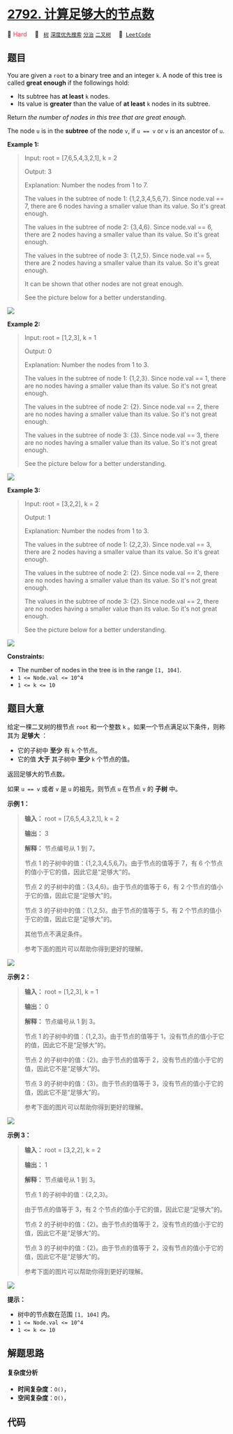 # [2792. 计算足够大的节点数](https://leetcode.com/problems/count-nodes-that-are-great-enough)

🔴 <font color=#ff334b>Hard</font>&emsp; 🔖&ensp; [`树`](/tag/tree.md) [`深度优先搜索`](/tag/depth-first-search.md) [`分治`](/tag/divide-and-conquer.md) [`二叉树`](/tag/binary-tree.md)&emsp; 🔗&ensp;[`LeetCode`](https://leetcode.com/problems/count-nodes-that-are-great-enough)

## 题目

You are given a `root` to a binary tree and an integer `k`. A node of this
tree is called **great enough** if the followings hold:

  * Its subtree has **at least** `k` nodes.
  * Its value is **greater** than the value of **at least** `k` nodes in its subtree.

Return _the number of nodes in this tree that are great enough._

The node `u` is in the **subtree** of the node `v`, if `u == v` or `v` is an
ancestor of `u`.



**Example 1:**

> Input: root = [7,6,5,4,3,2,1], k = 2
> 
> Output: 3
> 
> Explanation: Number the nodes from 1 to 7.
> 
> The values in the subtree of node 1: {1,2,3,4,5,6,7}. Since node.val == 7, there are 6 nodes having a smaller value than its value. So it's great enough.
> 
> The values in the subtree of node 2: {3,4,6}. Since node.val == 6, there are 2 nodes having a smaller value than its value. So it's great enough.
> 
> The values in the subtree of node 3: {1,2,5}. Since node.val == 5, there are 2 nodes having a smaller value than its value. So it's great enough.
> 
> It can be shown that other nodes are not great enough.
> 
> See the picture below for a better understanding.

![](https://fastly.jsdelivr.net/gh/doocs/leetcode@main/solution/2700-2799/2792.Count%20Nodes%20That%20Are%20Great%20Enough/images/1.png)

**Example 2:**

> Input: root = [1,2,3], k = 1
> 
> Output: 0
> 
> Explanation: Number the nodes from 1 to 3.
> 
> The values in the subtree of node 1: {1,2,3}. Since node.val == 1, there are no nodes having a smaller value than its value. So it's not great enough.
> 
> The values in the subtree of node 2: {2}. Since node.val == 2, there are no nodes having a smaller value than its value. So it's not great enough.
> 
> The values in the subtree of node 3: {3}. Since node.val == 3, there are no nodes having a smaller value than its value. So it's not great enough.
> 
> See the picture below for a better understanding.

![](https://fastly.jsdelivr.net/gh/doocs/leetcode@main/solution/2700-2799/2792.Count%20Nodes%20That%20Are%20Great%20Enough/images/2.png)

**Example 3:**

> Input: root = [3,2,2], k = 2
> 
> Output: 1
> 
> Explanation: Number the nodes from 1 to 3.
> 
> The values in the subtree of node 1: {2,2,3}. Since node.val == 3, there are 2 nodes having a smaller value than its value. So it's great enough.
> 
> The values in the subtree of node 2: {2}. Since node.val == 2, there are no nodes having a smaller value than its value. So it's not great enough.
> 
> The values in the subtree of node 3: {2}. Since node.val == 2, there are no nodes having a smaller value than its value. So it's not great enough.
> 
> See the picture below for a better understanding.

![](https://fastly.jsdelivr.net/gh/doocs/leetcode@main/solution/2700-2799/2792.Count%20Nodes%20That%20Are%20Great%20Enough/images/3.png)



**Constraints:**

  * The number of nodes in the tree is in the range `[1, 104]`. 
  * `1 <= Node.val <= 10^4`
  * `1 <= k <= 10`


## 题目大意

给定一棵二叉树的根节点 `root` 和一个整数 `k` 。如果一个节点满足以下条件，则称其为 **足够大**  ：

  * 它的子树中 **至少** 有 `k` 个节点。
  * 它的值 **大于** 其子树中 **至少** `k` 个节点的值。

返回足够大的节点数。

如果 `u == v` 或者 `v` 是 `u` 的祖先，则节点 `u` 在节点 `v` 的 **子树** 中。



**示例 1：**

> 
> 
> 
> 
> 
> **输入：** root = [7,6,5,4,3,2,1], k = 2
> 
> **输出：** 3
> 
> **解释：** 节点编号从 1 到 7。 
> 
> 节点 1 的子树中的值：{1,2,3,4,5,6,7}。由于节点的值等于 7，有 6 个节点的值小于它的值，因此它是“足够大”的。 
> 
> 节点 2 的子树中的值：{3,4,6}。由于节点的值等于 6，有 2 个节点的值小于它的值，因此它是“足够大”的。 
> 
> 节点 3 的子树中的值：{1,2,5}。由于节点的值等于 5，有 2 个节点的值小于它的值，因此它是“足够大”的。 
> 
> 其他节点不满足条件。 
> 
> 参考下面的图片可以帮助你得到更好的理解。

![](https://fastly.jsdelivr.net/gh/doocs/leetcode@main/solution/2700-2799/2792.Count%20Nodes%20That%20Are%20Great%20Enough/images/1.png)

**示例 2：**

> 
> 
> 
> 
> 
> **输入：** root = [1,2,3], k = 1
> 
> **输出：** 0
> 
> **解释：** 节点编号从 1 到 3。 
> 
> 节点 1 的子树中的值：{1,2,3}。由于节点的值等于 1，没有节点的值小于它的值，因此它不是“足够大”的。 
> 
> 节点 2 的子树中的值：{2}。由于节点的值等于 2，没有节点的值小于它的值，因此它不是“足够大”的。 
> 
> 节点 3 的子树中的值：{3}。由于节点的值等于 3，没有节点的值小于它的值，因此它不是“足够大”的。 
> 
> 参考下面的图片可以帮助你得到更好的理解。
> 
> 

![](https://fastly.jsdelivr.net/gh/doocs/leetcode@main/solution/2700-2799/2792.Count%20Nodes%20That%20Are%20Great%20Enough/images/2.png)

**示例 3：**

> 
> 
> 
> 
> 
> **输入：** root = [3,2,2], k = 2
> 
> **输出：** 1
> 
> **解释：** 节点编号从 1 到 3。 
> 
> 节点 1 的子树中的值：{2,2,3}。
> 
> 由于节点的值等于 3，有 2 个节点的值小于它的值，因此它是“足够大”的。 
> 
> 节点 2 的子树中的值：{2}。由于节点的值等于 2，没有节点的值小于它的值，因此它不是“足够大”的。 
> 
> 节点 3 的子树中的值：{2}。由于节点的值等于 2，没有节点的值小于它的值，因此它不是“足够大”的。 
> 
> 参考下面的图片可以帮助你得到更好的理解。
> 
> 

![](https://fastly.jsdelivr.net/gh/doocs/leetcode@main/solution/2700-2799/2792.Count%20Nodes%20That%20Are%20Great%20Enough/images/3.png)



**提示：**

  * 树中的节点数在范围 `[1, 104]` 内。 
  * `1 <= Node.val <= 10^4`
  * `1 <= k <= 10`


## 解题思路

#### 复杂度分析

- **时间复杂度**：`O()`，
- **空间复杂度**：`O()`，

## 代码

```javascript

```